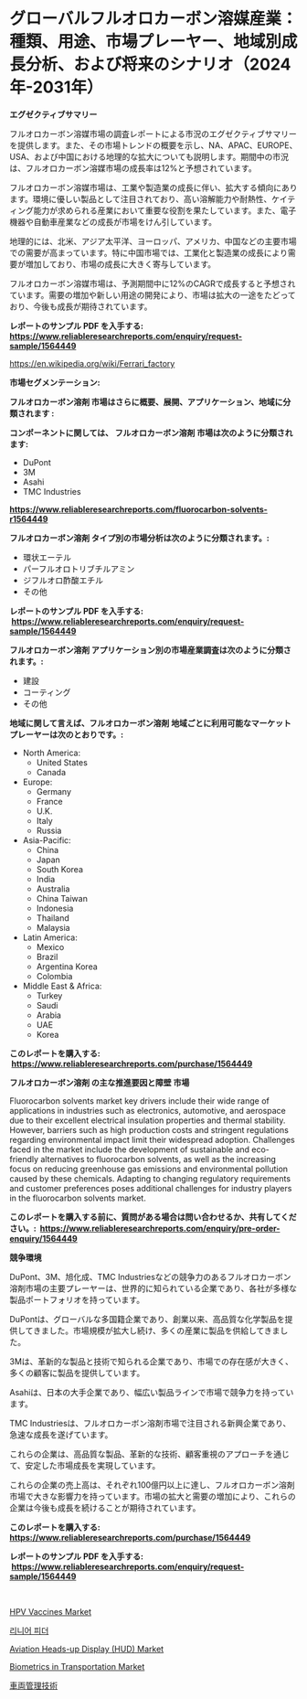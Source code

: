 <p><h1>グローバルフルオロカーボン溶媒産業：種類、用途、市場プレーヤー、地域別成長分析、および将来のシナリオ（2024年-2031年）</h1></p><p><strong>エグゼクティブサマリー</strong></p>
<p><p>フルオロカーボン溶媒市場の調査レポートによる市況のエグゼクティブサマリーを提供します。また、その市場トレンドの概要を示し、NA、APAC、EUROPE、USA、および中国における地理的な拡大についても説明します。期間中の市況は、フルオロカーボン溶媒市場の成長率は12%と予想されています。</p><p>フルオロカーボン溶媒市場は、工業や製造業の成長に伴い、拡大する傾向にあります。環境に優しい製品として注目されており、高い溶解能力や耐熱性、ケイティング能力が求められる産業において重要な役割を果たしています。また、電子機器や自動車産業などの成長が市場をけん引しています。</p><p>地理的には、北米、アジア太平洋、ヨーロッパ、アメリカ、中国などの主要市場での需要が高まっています。特に中国市場では、工業化と製造業の成長により需要が増加しており、市場の成長に大きく寄与しています。</p><p>フルオロカーボン溶媒市場は、予測期間中に12%のCAGRで成長すると予想されています。需要の増加や新しい用途の開発により、市場は拡大の一途をたどっており、今後も成長が期待されています。</p></p>
<p><strong>レポートのサンプル PDF を入手する: <a href="https://www.reliableresearchreports.com/enquiry/request-sample/1564449">https://www.reliableresearchreports.com/enquiry/request-sample/1564449</a></strong></p>
<p><a href="https://en.wikipedia.org/wiki/Ferrari_factory">https://en.wikipedia.org/wiki/Ferrari_factory</a></p>
<p><strong>市場セグメンテーション:</strong></p>
<p><strong> フルオロカーボン溶剤 市場はさらに概要、展開、アプリケーション、地域に分類されます :</strong></p>
<p><strong>コンポーネントに関しては、 フルオロカーボン溶剤 市場は次のように分類されます: &nbsp;</strong></p>
<p><ul><li>DuPont</li><li>3M</li><li>Asahi</li><li>TMC Industries</li></ul></p>
<p><strong><a href="https://www.reliableresearchreports.com/fluorocarbon-solvents-r1564449">https://www.reliableresearchreports.com/fluorocarbon-solvents-r1564449</a></strong></p>
<p><strong> フルオロカーボン溶剤 タイプ別の市場分析は次のように分類されます。:</strong></p>
<p><ul><li>環状エーテル</li><li>パーフルオロトリブチルアミン</li><li>ジフルオロ酢酸エチル</li><li>その他</li></ul></p>
<p><strong>レポートのサンプル PDF を入手する: &nbsp;<a href="https://www.reliableresearchreports.com/enquiry/request-sample/1564449">https://www.reliableresearchreports.com/enquiry/request-sample/1564449</a></strong></p>
<p><strong> フルオロカーボン溶剤 アプリケーション別の市場産業調査は次のように分類されます。:</strong></p>
<p><ul><li>建設</li><li>コーティング</li><li>その他</li></ul></p>
<p><strong>地域に関して言えば、フルオロカーボン溶剤 地域ごとに利用可能なマーケットプレーヤーは次のとおりです。:</strong></p>
<p><ul>
    <li>
        North America:
        <ul>
            <li>United States</li>
            <li>Canada</li>
        </ul>
    </li>
    <li>
        Europe:
        <ul>
            <li>Germany</li>
            <li>France</li>
            <li>U.K.</li>
            <li>Italy</li>
            <li>Russia</li>
        </ul>
    </li>
    <li>
        Asia-Pacific:
        <ul>
            <li>China</li>
            <li>Japan</li>
            <li>South Korea</li>
            <li>India</li>
            <li>Australia</li>
            <li>China Taiwan</li>
            <li>Indonesia</li>
            <li>Thailand</li>
            <li>Malaysia</li>
        </ul>
    </li>
    <li>
        Latin America:
        <ul>
            <li>Mexico</li>
            <li>Brazil</li>
            <li>Argentina Korea</li>
            <li>Colombia</li>
        </ul>
    </li>
    <li>
        Middle East & Africa:
        <ul>
            <li>Turkey</li>
            <li>Saudi</li>
            <li>Arabia</li>
            <li>UAE</li>
            <li>Korea</li>
        </ul>
    </li>
    </ul></p>
<p><strong>このレポートを購入する: &nbsp;<a href="https://www.reliableresearchreports.com/purchase/1564449">https://www.reliableresearchreports.com/purchase/1564449</a></strong></p>
<p><strong>フルオロカーボン溶剤 の主な推進要因と障壁 市場</strong></p>
<p><p>Fluorocarbon solvents market key drivers include their wide range of applications in industries such as electronics, automotive, and aerospace due to their excellent electrical insulation properties and thermal stability. However, barriers such as high production costs and stringent regulations regarding environmental impact limit their widespread adoption. Challenges faced in the market include the development of sustainable and eco-friendly alternatives to fluorocarbon solvents, as well as the increasing focus on reducing greenhouse gas emissions and environmental pollution caused by these chemicals. Adapting to changing regulatory requirements and customer preferences poses additional challenges for industry players in the fluorocarbon solvents market.</p></p>
<p><strong>このレポートを購入する前に、質問がある場合は問い合わせるか、共有してください。:&nbsp; <a href="https://www.reliableresearchreports.com/enquiry/pre-order-enquiry/1564449">https://www.reliableresearchreports.com/enquiry/pre-order-enquiry/1564449</a></strong></p>
<p><strong>競争環境</strong></p>
<p><p>DuPont、3M、旭化成、TMC Industriesなどの競争力のあるフルオロカーボン溶剤市場の主要プレーヤーは、世界的に知られている企業であり、各社が多様な製品ポートフォリオを持っています。 </p><p>DuPontは、グローバルな多国籍企業であり、創業以来、高品質な化学製品を提供してきました。市場規模が拡大し続け、多くの産業に製品を供給してきました。 </p><p>3Mは、革新的な製品と技術で知られる企業であり、市場での存在感が大きく、多くの顧客に製品を提供しています。 </p><p>Asahiは、日本の大手企業であり、幅広い製品ラインで市場で競争力を持っています。 </p><p>TMC Industriesは、フルオロカーボン溶剤市場で注目される新興企業であり、急速な成長を遂げています。 </p><p>これらの企業は、高品質な製品、革新的な技術、顧客重視のアプローチを通じて、安定した市場成長を実現しています。 </p><p>これらの企業の売上高は、それぞれ100億円以上に達し、フルオロカーボン溶剤市場で大きな影響力を持っています。市場の拡大と需要の増加により、これらの企業は今後も成長を続けることが期待されています。</p></p>
<p><strong>このレポートを購入する: &nbsp; <a href="https://www.reliableresearchreports.com/purchase/1564449">https://www.reliableresearchreports.com/purchase/1564449</a></strong></p>
<p><strong>レポートのサンプル PDF を入手する: &nbsp;<a href="https://www.reliableresearchreports.com/enquiry/request-sample/1564449">https://www.reliableresearchreports.com/enquiry/request-sample/1564449</a></strong><strong></strong></p>
<p>&nbsp;</p>
<p><p><a href="https://issuu.com/reportprime-2/docs/hpv-vaccines-market-size-2030.pptx">HPV Vaccines Market</a></p><p><a href="https://github.com/LuckeyCorbin/Market-Research-Report-List-1/blob/main/406779011074.md">리니어 피더</a></p><p><a href="https://github.com/alanPerkins1921/Market-Research-Report-List-1/blob/main/aviation-heads-up-display-hud-market.md">Aviation Heads-up Display (HUD) Market</a></p><p><a href="https://github.com/HettieStehr/Market-Research-Report-List-1/blob/main/biometrics-in-transportation-market.md">Biometrics in Transportation Market</a></p><p><a href="https://github.com/DanykaKilback/Market-Research-Report-List-2/blob/main/19827296454.md">車両管理技術</a></p></p>